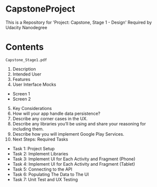 # CapstoneProject
This is a Repository for 'Project: Capstone, Stage 1 - Design' Required by Udacity Nanodegree

# Contents
```
Capstone_Stage1.pdf
```
1. Description
2. Intended User
3. Features
4. User Interface Mocks
* Screen 1
* Screen 2
5. Key Considerations
6. How will your app handle data persistence?
7. Describe any corner cases in the UX.
8. Describe any libraries you’ll be using and share your reasoning for including them.
9. Describe how you will implement Google Play Services.
10. Next Steps: Required Tasks
* Task 1: Project Setup
* Task 2: Implement Libraries
* Task 3: Implement UI for Each Activity and Fragment (Phone)
* Task 4: Implement UI for Each Activity and Fragment (Tablet)
* Task 5: Connecting to the API
* Task 6: Populating The Data to The UI
* Task 7: Unit Test and UX Testing

